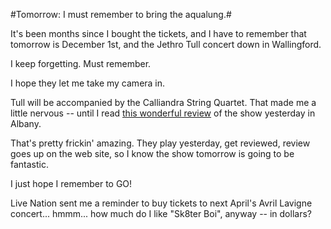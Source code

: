 #Tomorrow: I must remember to bring the aqualung.#

It's been months since I bought the tickets, and I have to remember that tomorrow is December 1st, and the Jethro Tull concert down in Wallingford.

I keep forgetting. Must remember.

I hope they let me take my camera in.

Tull will be accompanied by the Calliandra String Quartet. That made me a little nervous -- until I read [this wonderful review](http://blogs.timesunion.com/reviews/?p=310) of the show yesterday in Albany.

That's pretty frickin' amazing. They play yesterday, get reviewed, review goes up on the web site, so I know the show tomorrow is going to be fantastic.

I just hope I remember to GO!

Live Nation sent me a reminder to buy tickets to next April's Avril Lavigne concert... hmmm... how much do I like "Sk8ter Boi", anyway -- in dollars?

